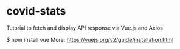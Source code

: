 # covid-stats
Tutorial to fetch and display API response via Vue.js and Axios

$ npm install vue
More: https://vuejs.org/v2/guide/installation.html
